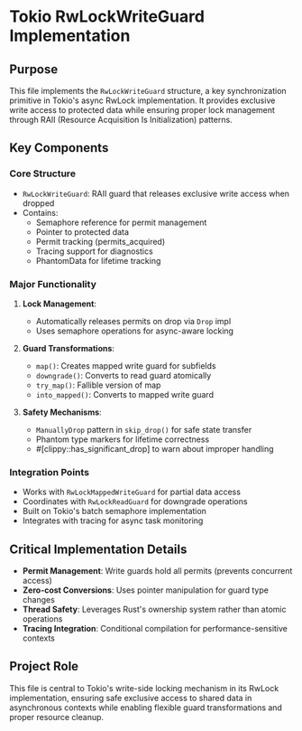 # Tokio RwLockWriteGuard Implementation

## Purpose
This file implements the `RwLockWriteGuard` structure, a key synchronization primitive in Tokio's async RwLock implementation. It provides exclusive write access to protected data while ensuring proper lock management through RAII (Resource Acquisition Is Initialization) patterns.

## Key Components

### Core Structure
- `RwLockWriteGuard`: RAII guard that releases exclusive write access when dropped
- Contains:
  - Semaphore reference for permit management
  - Pointer to protected data
  - Permit tracking (permits_acquired)
  - Tracing support for diagnostics
  - PhantomData for lifetime tracking

### Major Functionality
1. **Lock Management**:
   - Automatically releases permits on drop via `Drop` impl
   - Uses semaphore operations for async-aware locking

2. **Guard Transformations**:
   - `map()`: Creates mapped write guard for subfields
   - `downgrade()`: Converts to read guard atomically
   - `try_map()`: Fallible version of map
   - `into_mapped()`: Converts to mapped write guard

3. **Safety Mechanisms**:
   - `ManuallyDrop` pattern in `skip_drop()` for safe state transfer
   - Phantom type markers for lifetime correctness
   - #[clippy::has_significant_drop] to warn about improper handling

### Integration Points
- Works with `RwLockMappedWriteGuard` for partial data access
- Coordinates with `RwLockReadGuard` for downgrade operations
- Built on Tokio's batch semaphore implementation
- Integrates with tracing for async task monitoring

## Critical Implementation Details
- **Permit Management**: Write guards hold all permits (prevents concurrent access)
- **Zero-cost Conversions**: Uses pointer manipulation for guard type changes
- **Thread Safety**: Leverages Rust's ownership system rather than atomic operations
- **Tracing Integration**: Conditional compilation for performance-sensitive contexts

## Project Role
This file is central to Tokio's write-side locking mechanism in its RwLock implementation, ensuring safe exclusive access to shared data in asynchronous contexts while enabling flexible guard transformations and proper resource cleanup.
